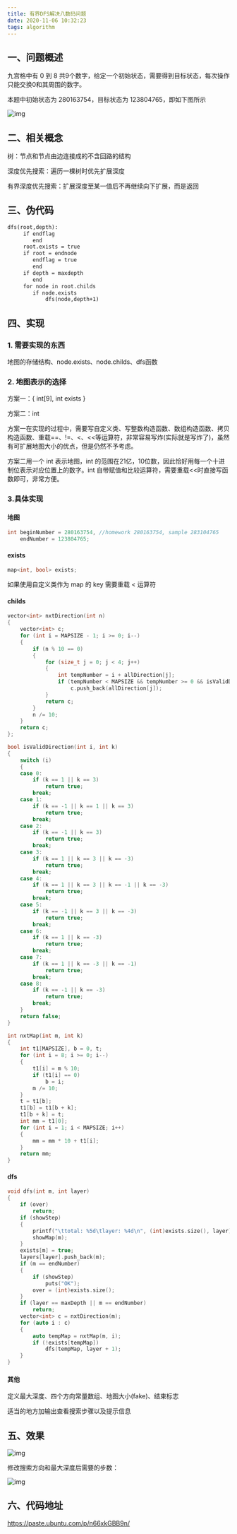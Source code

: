 ```yaml
---
title: 有界DFS解决八数码问题
date: 2020-11-06 10:32:23
tags: algorithm
---
```


##	一、问题概述

九宫格中有 0 到 8 共9个数字，给定一个初始状态，需要得到目标状态，每次操作只能交换0和其周围的数字。

本题中初始状态为 280163754，目标状态为 123804765，即如下图所示

![img](https://s1.ax1x.com/2020/11/06/BfPuUH.png)

##	二、相关概念

树：节点和节点由边连接成的不含回路的结构

深度优先搜索：遍历一棵树时优先扩展深度

有界深度优先搜索：扩展深度至某一值后不再继续向下扩展，而是返回

##	三、伪代码

```txt
dfs(root,depth):
	 if endflag 
	 	end
	 root.exists = true
	 if root = endnode
	 	endflag = true
	 	end
	 if depth = maxdepth
	 	end
	 for node in root.childs
	 	if node.exists
	 		dfs(node,depth+1)
```

##	四、实现

###	1. 需要实现的东西

地图的存储结构、node.exists、node.childs、dfs函数

###	2. 地图表示的选择

方案一：{ int[9], int exists } 

方案二：int

方案一在实现的过程中，需要写自定义类、写整数构造函数、数组构造函数、拷贝构造函数、重载==、!=、<、<<等运算符，非常容易写炸(实际就是写炸了)，虽然有可扩展地图大小的优点，但是仍然不予考虑。

方案二用一个 int 表示地图，int 的范围在21亿，10位数，因此恰好用每一个十进制位表示对应位置上的数字。int 自带赋值和比较运算符，需要重载<<时直接写函数即可，非常方便。

###	3.具体实现

<!--more-->

####	地图

```c++
int beginNumber = 280163754, //homework 280163754, sample 283104765
    endNumber = 123804765;
```

####	exists

```c++
map<int, bool> exists;
```

如果使用自定义类作为 map 的 key 需要重载 < 运算符

####	childs

```c++
vector<int> nxtDirection(int n)
{
    vector<int> c;
    for (int i = MAPSIZE - 1; i >= 0; i--)
    {
        if (n % 10 == 0)
        {
            for (size_t j = 0; j < 4; j++)
            {
                int tempNumber = i + allDirection[j];
                if (tempNumber < MAPSIZE && tempNumber >= 0 && isValidDirection(i, allDirection[j]))
                    c.push_back(allDirection[j]);
            }
            return c;
        }
        n /= 10;
    }
    return c;
};
```

```c++
bool isValidDirection(int i, int k)
{
    switch (i)
    {
    case 0:
        if (k == 1 || k == 3)
            return true;
        break;
    case 1:
        if (k == -1 || k == 1 || k == 3)
            return true;
        break;
    case 2:
        if (k == -1 || k == 3)
            return true;
        break;
    case 3:
        if (k == 1 || k == 3 || k == -3)
            return true;
        break;
    case 4:
        if (k == 1 || k == 3 || k == -1 || k == -3)
            return true;
        break;
    case 5:
        if (k == -1 || k == 3 || k == -3)
            return true;
        break;
    case 6:
        if (k == 1 || k == -3)
            return true;
        break;
    case 7:
        if (k == 1 || k == -3 || k == -1)
            return true;
        break;
    case 8:
        if (k == -1 || k == -3)
            return true;
        break;
    }
    return false;
}
```

```c++
int nxtMap(int m, int k)
{
    int t1[MAPSIZE], b = 0, t;
    for (int i = 8; i >= 0; i--)
    {
        t1[i] = m % 10;
        if (t1[i] == 0)
            b = i;
        m /= 10;
    }
    t = t1[b];
    t1[b] = t1[b + k];
    t1[b + k] = t;
    int mm = t1[0];
    for (int i = 1; i < MAPSIZE; i++)
    {
        mm = mm * 10 + t1[i];
    }
    return mm;
}
```

####	dfs

```c++
void dfs(int m, int layer)
{
    if (over)
        return;
    if (showStep)
    {
        printf("\ttotal: %5d\tlayer: %4d\n", (int)exists.size(), layer);
        showMap(m);
    }
    exists[m] = true;
    layers[layer].push_back(m);
    if (m == endNumber)
    {
        if (showStep)
            puts("OK");
        over = (int)exists.size();
    }
    if (layer == maxDepth || m == endNumber)
        return;
    vector<int> c = nxtDirection(m);
    for (auto i : c)
    {
        auto tempMap = nxtMap(m, i);
        if (!exists[tempMap])
            dfs(tempMap, layer + 1);
    }
}
```

####	其他

定义最大深度、四个方向常量数组、地图大小(fake)、结束标志

适当的地方加输出查看搜索步骤以及提示信息

##	五、效果

![img](https://s1.ax1x.com/2020/11/06/BWXfPK.png)

修改搜索方向和最大深度后需要的步数：

![img](https://s1.ax1x.com/2020/11/06/BWjlIx.jpg)

##	六、代码地址

https://paste.ubuntu.com/p/n66xkGBB9n/